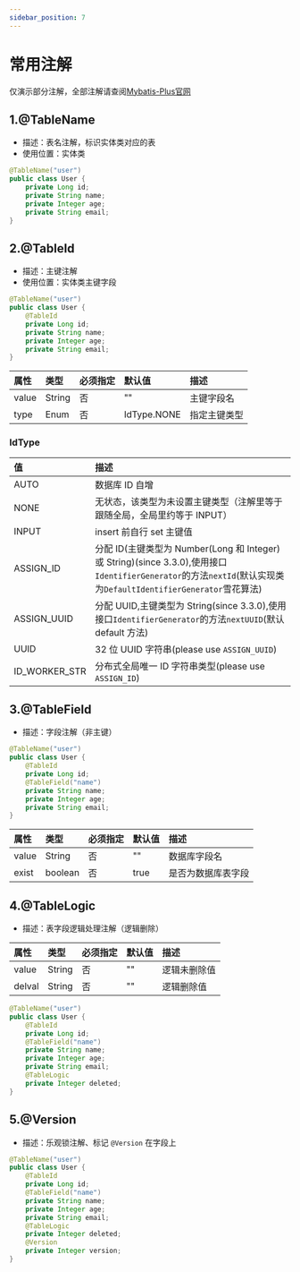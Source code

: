 ```yaml
---
sidebar_position: 7
---
```


# 常用注解

仅演示部分注解，全部注解请查阅[Mybatis-Plus官网](https://baomidou.com/pages/223848/#tablename)

## 1.@TableName

- 描述：表名注解，标识实体类对应的表
- 使用位置：实体类

```java
@TableName("user")
public class User {
    private Long id;
    private String name;
    private Integer age;
    private String email;
}
```

## 2.@TableId

- 描述：主键注解
- 使用位置：实体类主键字段

```java
@TableName("user")
public class User {
    @TableId
    private Long id;
    private String name;
    private Integer age;
    private String email;
}
```

| 属性  | 类型   | 必须指定 | 默认值      | 描述         |
| :---- | :----- | :------- | :---------- | :----------- |
| value | String | 否       | ""          | 主键字段名   |
| type  | Enum   | 否       | IdType.NONE | 指定主键类型 |



### IdType

| 值            | 描述                                                         |
| :------------ | :----------------------------------------------------------- |
| AUTO          | 数据库 ID 自增                                               |
| NONE          | 无状态，该类型为未设置主键类型（注解里等于跟随全局，全局里约等于 INPUT） |
| INPUT         | insert 前自行 set 主键值                                     |
| ASSIGN_ID     | 分配 ID(主键类型为 Number(Long 和 Integer)或 String)(since 3.3.0),使用接口`IdentifierGenerator`的方法`nextId`(默认实现类为`DefaultIdentifierGenerator`雪花算法) |
| ASSIGN_UUID   | 分配 UUID,主键类型为 String(since 3.3.0),使用接口`IdentifierGenerator`的方法`nextUUID`(默认 default 方法) |
| UUID          | 32 位 UUID 字符串(please use `ASSIGN_UUID`)                  |
| ID_WORKER_STR | 分布式全局唯一 ID 字符串类型(please use `ASSIGN_ID`)         |

## 3.@TableField

- 描述：字段注解（非主键）

```java
@TableName("user")
public class User {
    @TableId
    private Long id;
    @TableField("name")
    private String name;
    private Integer age;
    private String email;
}
```



| 属性  | 类型    | 必须指定 | 默认值 | 描述               |
| :---- | :------ | :------- | :----- | :----------------- |
| value | String  | 否       | ""     | 数据库字段名       |
| exist | boolean | 否       | true   | 是否为数据库表字段 |

## 4.@TableLogic

- 描述：表字段逻辑处理注解（逻辑删除）

| 属性   | 类型   | 必须指定 | 默认值 | 描述         |
| :----- | :----- | :------- | :----- | :----------- |
| value  | String | 否       | ""     | 逻辑未删除值 |
| delval | String | 否       | ""     | 逻辑删除值   |

```java
@TableName("user")
public class User {
    @TableId
    private Long id;
    @TableField("name")
    private String name;
    private Integer age;
    private String email;
    @TableLogic
    private Integer deleted;
}
```

## 5.@Version

- 描述：乐观锁注解、标记 `@Version` 在字段上

```java
@TableName("user")
public class User {
    @TableId
    private Long id;
    @TableField("name")
    private String name;
    private Integer age;
    private String email;
    @TableLogic
    private Integer deleted;
    @Version
    private Integer version;
}
```










